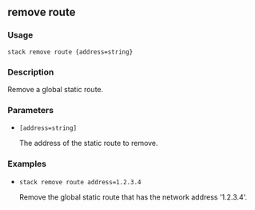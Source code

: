 ## remove route

### Usage

`stack remove route {address=string}`

### Description

Remove a global static route.

### Parameters
* `[address=string]`

   The address of the static route to remove.

### Examples

* `stack remove route address=1.2.3.4`

   Remove the global static route that has the network address '1.2.3.4'.



